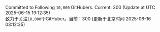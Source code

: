 Committed to Following `10,000` GitHubers. Current: <!-- FOLLOWING_COUNT -->300<!-- FOLLOWING_COUNT --> (Update at UTC <!-- LAST_UPDATED -->2025-06-15 19:12:35<!-- LAST_UPDATED -->)<br>
致力于关注`10,000`个GitHuber。当前：<!-- FOLLOWING_COUNT -->300<!-- FOLLOWING_COUNT --> (更新于北京时间 <!-- LAST_UPDATED_CST -->2025-06-16 03:12:35<!-- LAST_UPDATED_CST -->)
